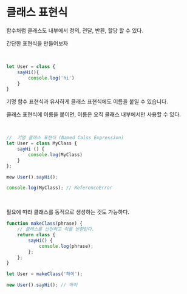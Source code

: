 # 클래스 표현식

함수처럼 클래스도 내부에서 정의, 전달, 반환, 할당 할 수 있다.

간단한 표현식을 만들어보자

<br>

```js
let User = class {
    sayHi(){
        console.log('hi')
    }
}
```

기명 함수 표현식과 유사하게 클래스 표현식에도 이름을 붙일 수 있습니다.

클래스 표현식에 이름을 붙이면, 이름은 오직 클래스 내부에서만 사용할 수 있다.

<br>

```js
//  기명 클래스 표현식 (Named Calss Expression)
let User = class MyClass {
    sayHi () {
        console.log(MyClass)
    }
};

mew User().sayHi();

console.log(MyClass); // ReferenceError
```

<br>

필요에 따라 클래스를 동적으로 생성하는 것도 가능하다.

```js
function makeClass(phrase) {
    // 클래스를 선언하고 이를 반환한다.
    return class {
        sayHi() {
            console.log(phrase);
        };
    };
}

let User = makeClass('하이');

new User().sayHi(); // 하이
```

